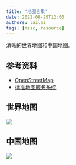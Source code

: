 ```yaml
---
title: '地图合集'
date: 2022-08-29T12:00
authors: lailai
tags: [misc, resource]
---
```


清晰的世界地图和中国地图。

<!-- truncate -->

## 参考资料

- [OpenStreetMap](https://www.openstreetmap.org)
- [标准地图服务系统](http://bzdt.ch.mnr.gov.cn/index.html)

## 世界地图

![](./assets/世界地图.jpg)

## 中国地图

![](./assets/中国地图.jpg)
